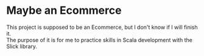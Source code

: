 # Maybe an Ecommerce  

This project is supposed to be an Ecommerce, but I don't know if I will finish it.  
The purpose of it is for me to practice skills in Scala development with the Slick library.  